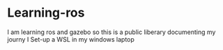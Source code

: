 # Learning-ros
I am learning ros and gazebo so this is a public liberary documenting my journy
I Set-up a WSL in my windows laptop
